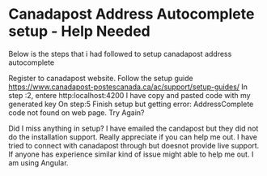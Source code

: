 
# Canadapost Address Autocomplete setup - Help Needed

Below is the steps that i had followed to setup canadapost address autocomplete

Register to canadapost website.
Follow the setup guide https://www.canadapost-postescanada.ca/ac/support/setup-guides/
In step :2, entere http:localhost:4200
I have copy and pasted code with my generated key
On step:5 Finish setup but getting error: AddressComplete code not found on web page. Try Again?

Did I miss anything in setup? I have emailed the candapost but they did not do the installation support. Really appreciate if you can help me out.
I have tried to connect with canadapost through but doesnot provide live support. If anyone has experience similar kind of issue might able to help me out.
I am using Angular.

        